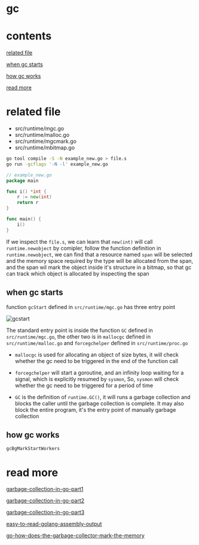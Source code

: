 # gc

# contents

[related file](#related-file)

[when gc starts](#when-gc-starts)

[how gc works](#how-gc-works)

[read more](#read-more)

# related file

* src/runtime/mgc.go
* src/runtime/malloc.go
* src/runtime/mgcmark.go
* src/runtime/mbitmap.go

```bash
go tool compile -S -N example_new.go > file.s
go run -gcflags '-N -l' example_new.go
```

```go
// example_new.go
package main

func i() *int {
	r := new(int)
	return r
}

func main() {
	i()
}
```

If we inspect the `file.s`, we can learn that `new(int)` will call `runtime.newobject` by comipler, follow the function definition in `runtime.newobject`, we can find that a resource named `span` will be selected and the memory space required by the type will be allocated from the span, and the span wil mark the object inside it's structure in a bitmap, so that gc can track which object is allocated by inspecting the span

## when gc starts

function `gcStart` defined in `src/runtime/mgc.go` has three entry point

![gcstart](./gcstart.png)

The standard entry point is inside the function `GC` defined in `src/runtime/mgc.go`, the other two is in `mallocgc` defined in `src/runtime/malloc.go` and `forcegchelper` defined in `src/runtime/proc.go`

* `mallocgc` is used for allocating an object of size bytes, it will check whether the gc need to be triggered in the end of the function call

* `forcegchelper` will start a goroutine, and an infinity loop waiting for a signal, which is explicitly resumed by `sysmon`, So,  `sysmon` will check whether the gc need to be triggered for a period of time

* `GC` is the definition of `runtime.GC()`, it will runs a garbage collection and blocks the caller until the garbage collection is complete. It may also block the entire program, it's the entry point of manually garbage collection

## how gc works

`gcBgMarkStartWorkers` 

# read more

[garbage-collection-in-go-part1](https://www.ardanlabs.com/blog/2018/12/garbage-collection-in-go-part1-semantics.html)

[garbage-collection-in-go-part2](https://www.ardanlabs.com/blog/2019/05/garbage-collection-in-go-part2-gctraces.html)

[garbage-collection-in-go-part3](https://www.ardanlabs.com/blog/2019/07/garbage-collection-in-go-part3-gcpacing.html)

[easy-to-read-golang-assembly-output](https://stackoverflow.com/questions/23789951/easy-to-read-golang-assembly-output)

[go-how-does-the-garbage-collector-mark-the-memory](https://medium.com/a-journey-with-go/go-how-does-the-garbage-collector-mark-the-memory-72cfc12c6976)

